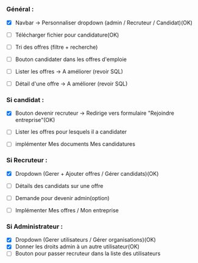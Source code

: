 #



### Général :  
- [x] Navbar -> Personnaliser dropdown (admin / Recruteur / Candidat)(OK)  
- [ ] Télécharger fichier pour candidature(OK)  
- [ ] Tri des offres (filtre + recherche)
- [ ] Bouton candidater dans les offres d'emploie
- [ ] Lister les offres  -> A améliorer (revoir SQL)
- [ ] Détail d'une offre  -> A améliorer (revoir SQL)
 

### Si candidat :  

- [x] Bouton devenir recruteur -> Redirige vers formulaire "Rejoindre  entreprise"(OK)  
- [ ] Lister les offres pour lesquels il a candidater
- [ ] implémenter Mes documents Mes candidatures
  

### Si Recruteur :  

- [x] Dropdown (Gerer + Ajouter offres / Gérer candidats)(OK)  
- [ ] Détails des candidats sur une offre  
- [ ] Demande pour devenir admin(option)
- [ ] Implémenter Mes offres / Mon entreprise 


### Si Administrateur :  

- [x] Dropdown (Gerer utilisateurs / Gérer organisations)(OK)  
- [x] Donner les droits admin à un autre utilisateur(OK)
- [ ] Bouton pour passer recruteur dans la liste des utilisateurs
